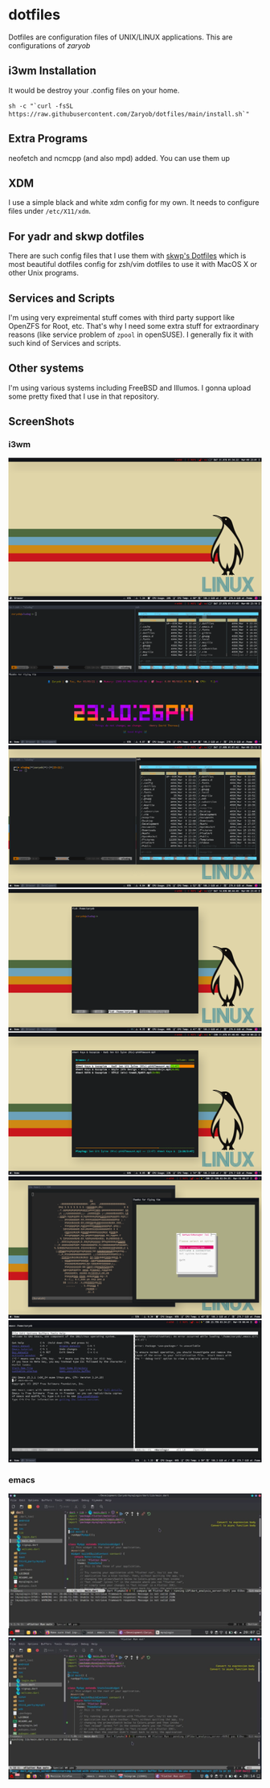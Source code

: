 # dotfiles

Dotfiles are configuration files of UNIX/LINUX applications. This are configurations of *zaryob*


## i3wm Installation

It would be destroy your .config files on your home.

```
sh -c "`curl -fsSL https://raw.githubusercontent.com/Zaryob/dotfiles/main/install.sh`"
```

## Extra Programs

neofetch and ncmcpp (and also mpd) added. You can use them up

## XDM

I use a simple black and white xdm config for my own. It needs to configure files under `/etc/X11/xdm`.

## For yadr and skwp dotfiles

There are such config files that I use them with [skwp's Dotfiles](https://github.com/skwp/dotfiles) which is most 
beautiful dotfiles config for zsh/vim dotfiles to use it with MacOS X or other Unix programs.

## Services and Scripts

I'm using very expreimental stuff comes with third party support like OpenZFS for Root, etc. That's why I need some
extra stuff for extraordinary reasons (like service problem of `zpool` in openSUSE). I generally fix it with such kind 
of Services and scripts.

## Other systems

I'm using various systems including FreeBSD and Illumos. I gonna upload some pretty fixed that I use in that repository.


## ScreenShots

### i3wm
![Screenshots](https://github.com/Zaryob/dotfiles/blob/main/screenshots/2021-03-09_23-01.png?raw=true)
![Screenshots](https://github.com/Zaryob/dotfiles/blob/main/screenshots/2021-03-09_23-10.png?raw=true)
![Screenshots](https://github.com/Zaryob/dotfiles/blob/main/screenshots/2021-03-09_23-12.png?raw=true)
![Screenshots](https://github.com/Zaryob/dotfiles/blob/main/screenshots/2021-03-09_23-43.png?raw=true)
![Screenshots](https://github.com/Zaryob/dotfiles/blob/main/screenshots/2021-03-10_00-22.png?raw=true)
![Screenshots](https://github.com/Zaryob/dotfiles/blob/main/screenshots/2021-03-10_00-37.png?raw=true)
![Screenshots](https://github.com/Zaryob/dotfiles/blob/main/screenshots/2021-03-10_00-44.png?raw=true)

### emacs
![Screenshots](https://github.com/Zaryob/dotfiles/blob/main/screenshots/2021-04-28_20-11.jpg?raw=true)
![Screenshots](https://github.com/Zaryob/dotfiles/blob/main/screenshots/2021-04-28_20-17.jpg?raw=true)
